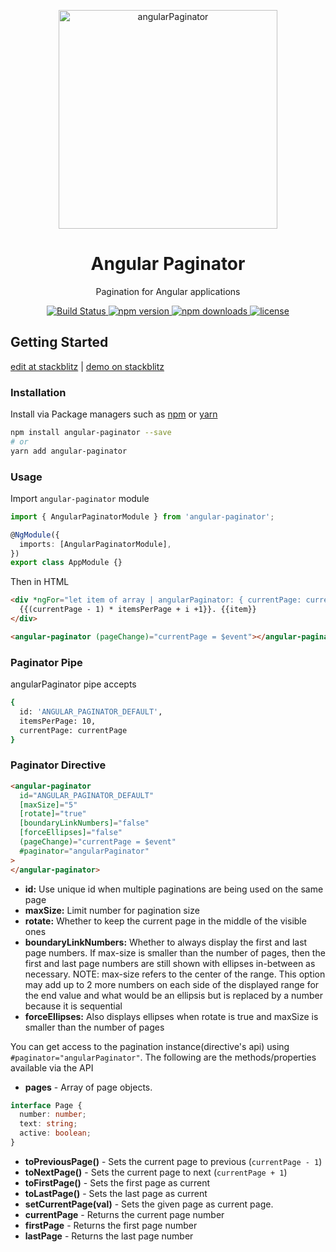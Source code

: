 <p align="center">
  <a href="https://github.com/sibiraj-s/angular-paginator">
   <img src="./assets/angular.png" alt="angularPaginator" width="350">
  </a>
</p>
<h1 align="center">Angular Paginator</h1>
<p align="center">Pagination for Angular applications</p>
<p align="center">
  <a href="https://github.com/sibiraj-s/angular-paginator/actions">
    <img alt="Build Status" src="https://github.com/sibiraj-s/angular-paginator/workflows/Tests/badge.svg">
  </a>
  <a href="https://www.npmjs.com/package/angular-paginator">
    <img alt="npm version" src="https://badgen.net/npm/v/angular-paginator">
  </a>
  <a href="https://www.npmjs.com/package/angular-paginator">
    <img alt="npm downloads" src="https://badgen.net/npm/dt/angular-paginator">
  </a>
  <a href="https://github.com/sibiraj-s/angular-paginator/blob/master/LICENSE">
    <img alt="license" src="https://badgen.net/github/license/sibiraj-s/angular-paginator">
  </a>
</p>

## Getting Started

[edit at stackblitz](https://stackblitz.com/edit/angular-paginator) | [demo on stackblitz](https://angular-paginator.stackblitz.io)

### Installation

Install via Package managers such as [npm][npm] or [yarn][yarn]

```bash
npm install angular-paginator --save
# or
yarn add angular-paginator
```

### Usage

Import `angular-paginator` module

```typescript
import { AngularPaginatorModule } from 'angular-paginator';

@NgModule({
  imports: [AngularPaginatorModule],
})
export class AppModule {}
```

Then in HTML

```html
<div *ngFor="let item of array | angularPaginator: { currentPage: currentPage }; let i = index">
  {{(currentPage - 1) * itemsPerPage + i +1}}. {{item}}
</div>

<angular-paginator (pageChange)="currentPage = $event"></angular-paginator>
```

### Paginator Pipe

angularPaginator pipe accepts

```bash
{
  id: 'ANGULAR_PAGINATOR_DEFAULT',
  itemsPerPage: 10,
  currentPage: currentPage
}
```

### Paginator Directive

```html
<angular-paginator
  id="ANGULAR_PAGINATOR_DEFAULT"
  [maxSize]="5"
  [rotate]="true"
  [boundaryLinkNumbers]="false"
  [forceEllipses]="false"
  (pageChange)="currentPage = $event"
  #paginator="angularPaginator"
>
</angular-paginator>
```

- **id:** Use unique id when multiple paginations are being used on the same page
- **maxSize:** Limit number for pagination size
- **rotate:** Whether to keep the current page in the middle of the visible ones
- **boundaryLinkNumbers:** Whether to always display the first and last page numbers. If max-size is smaller than the number of pages, then the first and last page numbers are still shown with ellipses in-between as necessary. NOTE: max-size refers to the center of the range. This option may add up to 2 more numbers on each side of the displayed range for the end value and what would be an ellipsis but is replaced by a number because it is sequential
- **forceEllipses:** Also displays ellipses when rotate is true and maxSize is smaller than the number of pages

You can get access to the pagination instance(directive's api) using `#paginator="angularPaginator"`. The following are the methods/properties available via the API

- **pages** - Array of page objects.

```ts
interface Page {
  number: number;
  text: string;
  active: boolean;
}
```

- **toPreviousPage()** - Sets the current page to previous (`currentPage - 1`)
- **toNextPage()** - Sets the current page to next (`currentPage + 1`)
- **toFirstPage()** - Sets the first page as current
- **toLastPage()** - Sets the last page as current
- **setCurrentPage(val)** - Sets the given page as current page.
- **currentPage** - Returns the current page number
- **firstPage** - Returns the first page number
- **lastPage** - Returns the last page number

[npm]: https://www.npmjs.com/
[yarn]: https://yarnpkg.com/lang/en/
[github]: https://sibiraj-s.github.io/
